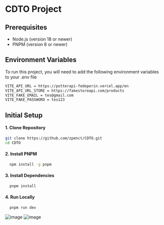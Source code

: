 # CDTO Project

## Prerequisites
- Node.js (version 18 or newer)
- PNPM (version 8 or newer)


## Environment Variables

To run this project, you will need to add the following environment variables to your .env file

```bash
VITE_API_URL = https://potterapi-fedeperin.vercel.app/en
VITE_API_URL_STORE = https://fakestoreapi.com/products
VITE_FAKE_EMAIL = tes@gmail.com
VITE_FAKE_PASSWORD = tes123
```

## Initial Setup

#### 1. Clone Repository
```bash
git clone https://github.com/zpenct/CDTO.git
cd CDTO
```

#### 2. Install PNPM
```bash
  npm install -g pnpm
```

#### 3. Install Dependencies
```bash
  pnpm install
```

#### 4. Run Locally
```bash
  pnpm run dev
```

![image](https://github.com/user-attachments/assets/46e25151-d263-4555-97ff-39f6eb5ebbd7)
![image](https://github.com/user-attachments/assets/f6d4d50a-ccd7-43b7-851f-774401bf0533)

